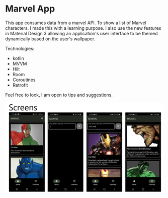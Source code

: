 # Marvel App 

This app consumes data from a marvel API. To show a list of Marvel characters. I made this with a learning purpose. I also use the new features in Material Design 3 allowing an application's user interface to be themed dynamically based on the user's wallpaper.

Technologies: 

- kotlin
- MVVM
- Hilt
- Room
- Coroutines 
- Retrofit

Feel free to look, I am open to tips and suggestions.

<img src="./images/telas.jpg">
